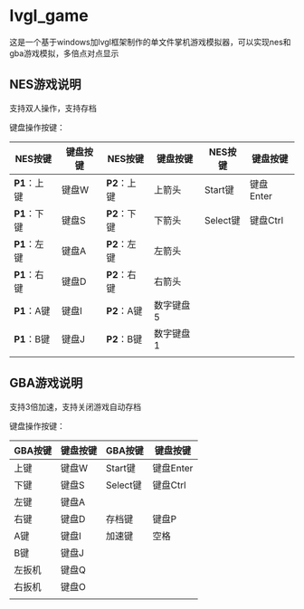 # lvgl_game

这是一个基于windows加lvgl框架制作的单文件掌机游戏模拟器，可以实现nes和gba游戏模拟，多倍点对点显示

## NES游戏说明

支持双人操作，支持存档

键盘操作按键：

| NES按键      | 键盘按键 | NES按键      | 键盘按键  | NES按键  | 键盘按键  |
| ------------ | -------- | ------------ | --------- | -------- | --------- |
| **P1**：上键 | 键盘W    | **P2**：上键 | 上箭头    | Start键  | 键盘Enter |
| **P1**：下键 | 键盘S    | **P2**：下键 | 下箭头    | Select键 | 键盘Ctrl  |
| **P1**：左键 | 键盘A    | **P2**：左键 | 左箭头    |          |           |
| **P1**：右键 | 键盘D    | **P2**：右键 | 右箭头    |          |           |
| **P1**：A键  | 键盘I    | **P2**：A键  | 数字键盘5 |          |           |
| **P1**：B键  | 键盘J    | **P2**：B键  | 数字键盘1 |          |           |
|              |          |              |           |          |           |

## GBA游戏说明

支持3倍加速，支持关闭游戏自动存档

键盘操作按键：

| GBA按键 | 键盘按键 | GBA按键  | 键盘按键  |
| ------- | -------- | -------- | --------- |
| 上键    | 键盘W    | Start键  | 键盘Enter |
| 下键    | 键盘S    | Select键 | 键盘Ctrl  |
| 左键    | 键盘A    |          |           |
| 右键    | 键盘D    | 存档键   | 键盘P     |
| A键     | 键盘I    | 加速键   | 空格      |
| B键     | 键盘J    |          |           |
| 左扳机  | 键盘Q    |          |           |
| 右扳机  | 键盘O    |          |           |
|         |          |          |           |


